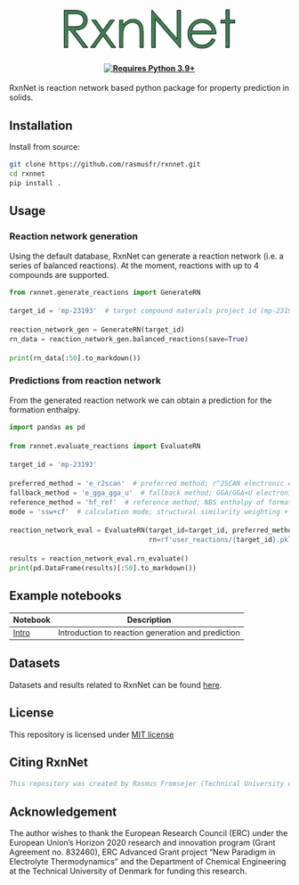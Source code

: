 <h1 align="center">
  <picture>
    <img alt="Logo" src="resources/logo.png"
height="70">
  </picture>
</h1>

<h4 align="center">

[![Requires Python 3.9+](https://img.shields.io/badge/Python-3.9+-blue.svg?logo=python&logoColor=white)](https://python.org/downloads)

</h4>

RxnNet is reaction network based python package for property prediction in solids.

## Installation
Install from source:

```sh
git clone https://github.com/rasmusfr/rxnnet.git
cd rxnnet
pip install .
```

## Usage

### Reaction network generation
Using the default database, RxnNet can generate a reaction network (i.e. a series of balanced reactions). 
At the moment, reactions with up to 4 compounds are supported.

```python
from rxnnet.generate_reactions import GenerateRN

target_id = 'mp-23193'  # target compound materials project id (mp-23193 is KCl)

reaction_network_gen = GenerateRN(target_id)
rn_data = reaction_network_gen.balanced_reactions(save=True)

print(rn_data[:50].to_markdown())
```
### Predictions from reaction network
From the generated reaction network we can obtain a prediction for the formation enthalpy.

```python
import pandas as pd

from rxnnet.evaluate_reactions import EvaluateRN

target_id = 'mp-23193'

preferred_method = 'e_r2scan'  # preferred method; r^2SCAN electronic energy
fallback_method = 'e_gga_gga_u'  # fallback method; GGA/GGA+U electronic energy
reference_method = 'hf_ref'  # reference method; NBS enthalpy of formation
mode = 'ssw+cf'  # calculation mode; structural similarity weighting + chemistry filter

reaction_network_eval = EvaluateRN(target_id=target_id, preferred_method=preferred_method, reference_method=reference_method,
                                   rn=rf'user_reactions/{target_id}.pkl.gz', mode=mode, fallback_method=fallback_method)

results = reaction_network_eval.rn_evaluate()
print(pd.DataFrame(results)[:50].to_markdown())
```

## Example notebooks
| Notebook                               | Description                                        |
|----------------------------------------|----------------------------------------------------|
| [Intro](examples/intro-mp-23193.ipynb) | Introduction to reaction generation and prediction |
## Datasets
Datasets and results related to RxnNet can be found [here](https://data.dtu.dk).
## License
This repository is licensed under [MIT license](LICENSE)
## Citing RxnNet
```bib
This repository was created by Rasmus Fromsejer (Technical University of Denmark) to supplement the research paper "Accurate Formation Enthalpies of Solids Using Reaction Networks" by Rasmus Fromsejer, Bjørn Maribo-Mogensen, Georgios Kontogeorgis and Xiaodong Liang (submitted).
```
## Acknowledgement
The author wishes to thank the European Research Council (ERC) under the European Union’s Horizon 2020 research and innovation program (Grant Agreement no. 832460), ERC Advanced Grant project “New Paradigm in Electrolyte Thermodynamics” and the Department of Chemical Engineering at the Technical University of Denmark for funding this research.
